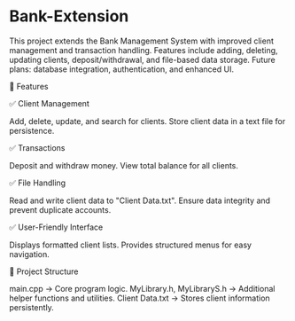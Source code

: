 # Bank-Extension
This project extends the Bank Management System with improved client management and transaction handling. Features include adding, deleting, updating clients, deposit/withdrawal, and file-based data storage. Future plans: database integration, authentication, and enhanced UI.

🚀 Features

✅ Client Management

Add, delete, update, and search for clients.
Store client data in a text file for persistence.

✅ Transactions

Deposit and withdraw money.
View total balance for all clients.

✅ File Handling

Read and write client data to "Client Data.txt".
Ensure data integrity and prevent duplicate accounts.

✅ User-Friendly Interface

Displays formatted client lists.
Provides structured menus for easy navigation.

📂 Project Structure

main.cpp → Core program logic.
MyLibrary.h, MyLibraryS.h → Additional helper functions and utilities.
Client Data.txt → Stores client information persistently.
